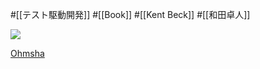 #[[テスト駆動開発]] #[[Book]] #[[Kent Beck]] #[[和田卓人]]

![](https://www.ohmsha.co.jp/Portals/0/book/large/978-4-274-21788-3.jpg)

[Ohmsha](https://www.ohmsha.co.jp/book/9784274217883/)